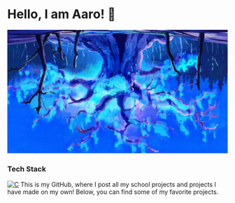 # Hello, I am Aaro! 👋

![alt text](https://github.com/Aaroh4/Aaroh4/blob/main/kLLBKnm.jpg)
### Tech Stack
[![C](https://skillicons.dev/icons?i=C)]([https://skillicons.dev](https://en.wikipedia.org/wiki/C_(programming_language)))
This is my GitHub, where I post all my school projects and projects I have made on my own!
Below, you can find some of my favorite projects.
